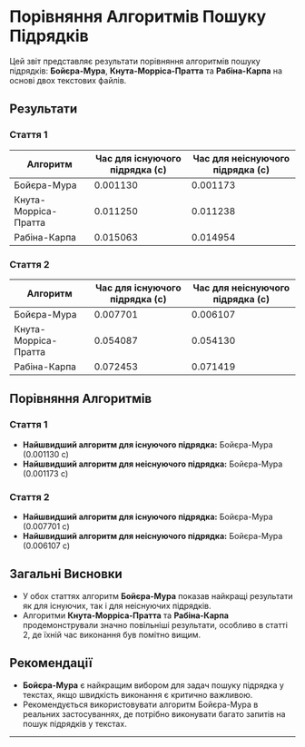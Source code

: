 # Порівняння Алгоритмів Пошуку Підрядків

Цей звіт представляє результати порівняння алгоритмів пошуку підрядків: **Бойєра-Мура**, **Кнута-Морріса-Пратта** та **Рабіна-Карпа** на основі двох текстових файлів.

## Результати

### Стаття 1

| Алгоритм               | Час для існуючого підрядка (с) | Час для неіснуючого підрядка (с) |
|-------------------------|---------------------------------|-----------------------------------|
| Бойєра-Мура             | 0.001130                        | 0.001173                          |
| Кнута-Морріса-Пратта    | 0.011250                        | 0.011238                          |
| Рабіна-Карпа            | 0.015063                        | 0.014954                          |

### Стаття 2

| Алгоритм               | Час для існуючого підрядка (с) | Час для неіснуючого підрядка (с) |
|-------------------------|---------------------------------|-----------------------------------|
| Бойєра-Мура             | 0.007701                        | 0.006107                          |
| Кнута-Морріса-Пратта    | 0.054087                        | 0.054130                          |
| Рабіна-Карпа            | 0.072453                        | 0.071419                          |

## Порівняння Алгоритмів

### Стаття 1
- **Найшвидший алгоритм для існуючого підрядка:** Бойєра-Мура (0.001130 с)
- **Найшвидший алгоритм для неіснуючого підрядка:** Бойєра-Мура (0.001173 с)

### Стаття 2
- **Найшвидший алгоритм для існуючого підрядка:** Бойєра-Мура (0.007701 с)
- **Найшвидший алгоритм для неіснуючого підрядка:** Бойєра-Мура (0.006107 с)

## Загальні Висновки

- У обох статтях алгоритм **Бойєра-Мура** показав найкращі результати як для існуючих, так і для неіснуючих підрядків.
- Алгоритми **Кнута-Морріса-Пратта** та **Рабіна-Карпа** продемонстрували значно повільніші результати, особливо в статті 2, де їхній час виконання був помітно вищим.

## Рекомендації

- **Бойєра-Мура** є найкращим вибором для задач пошуку підрядка у текстах, якщо швидкість виконання є критично важливою.
- Рекомендується використовувати алгоритм Бойєра-Мура в реальних застосуваннях, де потрібно виконувати багато запитів на пошук підрядків у текстах.

---
